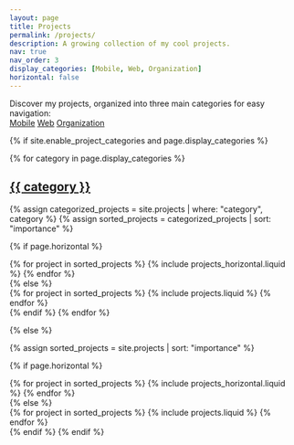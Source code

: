 ```yaml
---
layout: page
title: Projects
permalink: /projects/
description: A growing collection of my cool projects.
nav: true
nav_order: 3
display_categories: [Mobile, Web, Organization]
horizontal: false
---
```


<!-- pages/projects.md -->
<div class="projects">

<p class="lead">
  Discover my projects, organized into three main categories for easy navigation: <br>
  <a href="#Softwares" class="btn btn-outline-primary my-2 mx-1">Mobile</a>
  <a href="#Websites" class="btn btn-outline-primary my-2 mx-1">Web</a>
  <a href="#Personal" class="btn btn-outline-primary my-2 mx-1">Organization</a>
</p>

{% if site.enable_project_categories and page.display_categories %}

  <!-- Display categorized projects -->

{% for category in page.display_categories %}
<a id="{{ category }}" href=".#{{ category }}">

<h2 class="category">{{ category }}</h2>
</a>
{% assign categorized_projects = site.projects | where: "category", category %}
{% assign sorted_projects = categorized_projects | sort: "importance" %}

  <!-- Generate cards for each project -->

{% if page.horizontal %}

  <div class="container">
    <div class="row row-cols-1 row-cols-md-2">
    {% for project in sorted_projects %}
      {% include projects_horizontal.liquid %}
    {% endfor %}
    </div>
  </div>
  {% else %}
  <div class="row row-cols-1 row-cols-md-3">
    {% for project in sorted_projects %}
      {% include projects.liquid %}
    {% endfor %}
  </div>
  {% endif %}
  {% endfor %}

{% else %}

<!-- Display projects without categories -->

{% assign sorted_projects = site.projects | sort: "importance" %}

  <!-- Generate cards for each project -->

{% if page.horizontal %}

  <div class="container">
    <div class="row row-cols-1 row-cols-md-2">
    {% for project in sorted_projects %}
      {% include projects_horizontal.liquid %}
    {% endfor %}
    </div>
  </div>
  {% else %}
  <div class="row row-cols-1 row-cols-md-3">
    {% for project in sorted_projects %}
      {% include projects.liquid %}
    {% endfor %}
  </div>
  {% endif %}
{% endif %}
</div>
